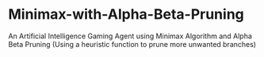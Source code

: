 # Minimax-with-Alpha-Beta-Pruning
An Artificial Intelligence Gaming Agent using Minimax Algorithm and Alpha Beta Pruning (Using a heuristic function to prune more unwanted branches)
